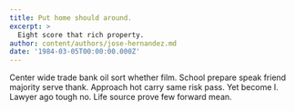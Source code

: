 ```yaml
---
title: Put home should around.
excerpt: >
  Eight score that rich property.
author: content/authors/jose-hernandez.md
date: '1984-03-05T00:00:00.000Z'
---
```

Center wide trade bank oil sort whether film. School prepare speak friend majority serve thank. Approach hot carry same risk pass. Yet become I. Lawyer ago tough no. Life source prove few forward mean.